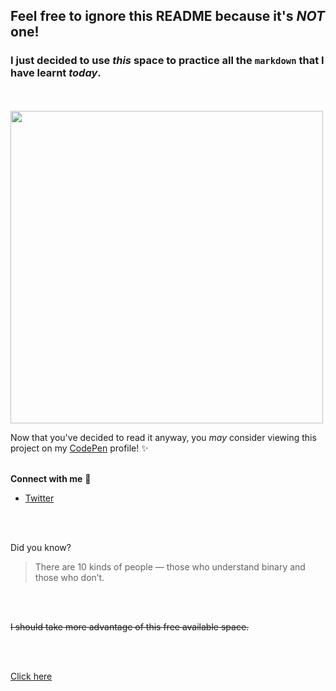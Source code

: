## Feel free to ignore this README because it's *NOT* one!
### I just decided to use *this* space to practice all the `markdown` that I have learnt _today_.

<br>
<br>

<img src="https://i.pinimg.com/originals/10/10/00/1010001ad3687e56d792f224bb37ba78.jpg" width="500px">

<br>

Now that you've decided to read it anyway, you *may* consider viewing this project on my [CodePen](https://codepen.io/orbitze/pen/MWaNwGm) profile! :sparkles:
<br>
<br>


**Connect with me** :rocket:
* [Twitter](https://twitter.com/_orbitze)
 
 <br>
 <br>
 
 Did you know?
 
 > There are 10 kinds of people — 
 > those who understand binary and those who don’t.

<br>
<br>

~~I should take more advantage of this free available space.~~

<br>
<br>

[Click here](https://meghavx.github.io/first-web-dev-project/)
